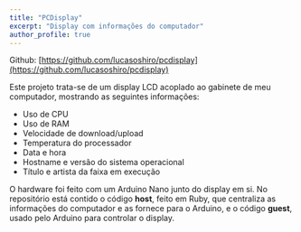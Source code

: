 ```yaml
---
title: "PCDisplay"
excerpt: "Display com informações do computador"
author_profile: true
---
```


Github: [https://github.com/lucasoshiro/pcdisplay](https://github.com/lucasoshiro/pcdisplay)

Este projeto trata-se de um display LCD acoplado ao gabinete de meu computador,
mostrando as seguintes informações:

- Uso de CPU
- Uso de RAM
- Velocidade de download/upload
- Temperatura do processador
- Data e hora
- Hostname e versão do sistema operacional
- Título e artista da faixa em execução

O hardware foi feito com um Arduino Nano junto do display em si. No repositório
está contido o código __host__, feito em Ruby, que centraliza as informações do
computador e as fornece para o Arduino, e o código __guest__, usado pelo Arduino
para controlar o display.
